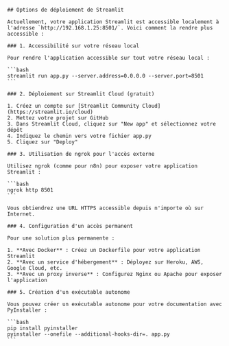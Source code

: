 
    ## Options de déploiement de Streamlit
    
    Actuellement, votre application Streamlit est accessible localement à l'adresse `http://192.168.1.25:8501/`. Voici comment la rendre plus accessible :
    
    ### 1. Accessibilité sur votre réseau local
    
    Pour rendre l'application accessible sur tout votre réseau local :
    
    ```bash
    streamlit run app.py --server.address=0.0.0.0 --server.port=8501
    ```
    
    ### 2. Déploiement sur Streamlit Cloud (gratuit)
    
    1. Créez un compte sur [Streamlit Community Cloud](https://streamlit.io/cloud)
    2. Mettez votre projet sur GitHub
    3. Dans Streamlit Cloud, cliquez sur "New app" et sélectionnez votre dépôt
    4. Indiquez le chemin vers votre fichier app.py
    5. Cliquez sur "Deploy"
    
    ### 3. Utilisation de ngrok pour l'accès externe
    
    Utilisez ngrok (comme pour n8n) pour exposer votre application Streamlit :
    
    ```bash
    ngrok http 8501
    ```
    
    Vous obtiendrez une URL HTTPS accessible depuis n'importe où sur Internet.
    
    ### 4. Configuration d'un accès permanent
    
    Pour une solution plus permanente :
    
    1. **Avec Docker** : Créez un Dockerfile pour votre application Streamlit
    2. **Avec un service d'hébergement** : Déployez sur Heroku, AWS, Google Cloud, etc.
    3. **Avec un proxy inverse** : Configurez Nginx ou Apache pour exposer l'application
    
    ### 5. Création d'un exécutable autonome
    
    Vous pouvez créer un exécutable autonome pour votre documentation avec PyInstaller :
    
    ```bash
    pip install pyinstaller
    pyinstaller --onefile --additional-hooks-dir=. app.py
    ```
    
